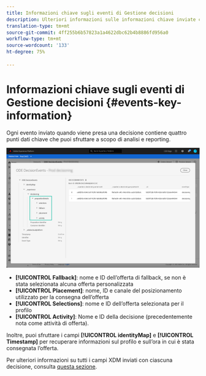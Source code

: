 ```yaml
---
title: Informazioni chiave sugli eventi di Gestione decisioni
description: Ulteriori informazioni sulle informazioni chiave inviate con ogni evento di gestione delle decisioni.
translation-type: tm+mt
source-git-commit: 4ff255b6b57823a1a4622dbc62b4b8886fd956a0
workflow-type: tm+mt
source-wordcount: '133'
ht-degree: 75%

---
```


# Informazioni chiave sugli eventi di Gestione decisioni {#events-key-information}

Ogni evento inviato quando viene presa una decisione contiene quattro punti dati chiave che puoi sfruttare a scopo di analisi e reporting.

![](../assets/events-dataset-preview.png)

* **[!UICONTROL Fallback]**: nome e ID dell’offerta di fallback, se non è stata selezionata alcuna offerta personalizzata
* **[!UICONTROL Placement]**: nome, ID e canale del posizionamento utilizzato per la consegna dell’offerta
* **[!UICONTROL Selections]**: nome e ID dell’offerta selezionata per il profilo
* **[!UICONTROL Activity]**: Nome e ID della decisione (precedentemente nota come attività di offerta).

Inoltre, puoi sfruttare i campi **[!UICONTROL identityMap]** e **[!UICONTROL Timestamp]** per recuperare informazioni sul profilo e sull’ora in cui è stata consegnata l’offerta.

Per ulteriori informazioni su tutti i campi XDM inviati con ciascuna decisione, consulta [questa sezione](xdm-fields.md).

